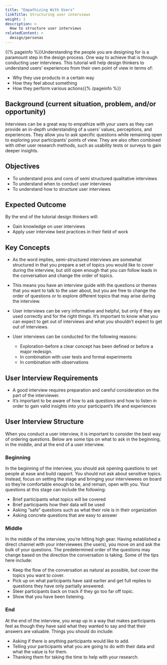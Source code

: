 ```yaml
---
title: "Empathizing With Users"
linkTitle: Structuring user interviews
weight: 1
description: >
  How to structure user interviews
relatedContent: >
  design/personas
---
```



{{% pageinfo %}}Understanding the people you are designing for is a paramount step in the design process. One way to achieve that is through conducting user interviews. This tutorial will help design thinkers to understand users’ experiences from their own point of view in terms of: 

- Why they use products in a certain way
- How they feel about something
- How they perform various actions{{% /pageinfo %}}

## Background (current situation, problem, and/or opportunity)

Interviews can be a great way to empathize with your users as they can provide an in-depth understanding of a users’ values, perceptions, and experiences. They allow you to ask specific questions while remaining open to exploring your participants’ points of view. They are also often combined with other user research methods, such as usability tests or surveys to gain deeper insights.

## Objectives

- To understand pros and cons of semi structured qualitative interviews
- To understand when to conduct user interviews
- To understand how to structure user interviews

## Expected Outcome

By the end of the tutorial design thinkers will:

- Gain knowledge on user interviews
- Apply user interview best practices in their field of work

## Key Concepts

- As the word implies, semi-structured interviews are somewhat structured in that you prepare a set of topics you would like to cover during the interview, but still open enough that you can follow leads in the conversation and change the order of topics.

- This means you have an interview guide with the questions or themes that you want to talk to the user about, but you are free to change the order of questions or to explore different topics that may arise during the interview. 

- User interviews can be very informative and helpful, but only if they are used correctly and for the right things. It’s important to know what you can expect to get out of interviews and what you shouldn’t expect to get out of interviews.

- User interviews can be conducted for the following reasons:
  - Exploration-before a clear concept has been defined or before a major redesign.
  - In combination with user tests and formal experiments
  - In combination with observations

## User Interview Requirements

- A good interview requires preparation and careful consideration on the part of the interviewer.
- It’s important to be aware of how to ask questions and how to listen in order to gain valid insights into your participant’s life and experiences

## User Interview Structure

When you conduct a user interview, it is important to consider the best way of ordering questions. Below are some tips on what to ask in the beginning, in the middle, and at the end of a user interview. 

### Beginning

In the beginning of the interview, you should ask opening questions to set people at ease and build rapport. You should not ask about sensitive topics. Instead, focus on setting the stage and bringing your interviewees on board so they’re comfortable enough to be, and remain, open with you. Your questions  at this stage can include the following:
- Brief participants what topics will be covered
- Brief participants how their data will be used
- Asking “safe” questions such as what their role is in their organization
- Asking concrete questions that are easy to answer

### Middle

In the middle of the interview, you’re hitting high gear. Having established a direct channel with your interviewees (the users), you move on and ask the bulk of your questions. The predetermined order of the questions may change based on the direction the conversation is taking. Some of the tips here include:
- Keep the flow of the conversation as natural as possible, but cover the topics you want to cover.
- Pick up on what participants have said earlier and get full replies to questions they have only partially answered.
- Steer participants back on track if they go too far off topic.
- Show that you have been listening. 

### End

At the end of the interview, you wrap up in a way that makes participants feel as though they have said what they wanted to say and that their answers are valuable. Things you should do include:
- Asking if there is anything participants would like to add.
- Telling your participants what you are going to do with their data and what the value is for them. 
- Thanking them for taking the time to help with your research. 

